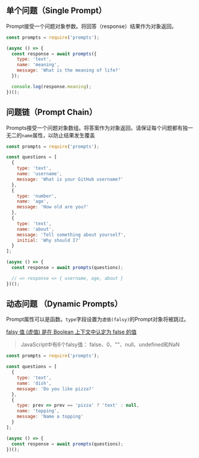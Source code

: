 ## 单个问题（Single Prompt）

Prompt接受一个问题对象参数。将回答（response）结果作为对象返回。

```js
const prompts = require('prompts');

(async () => {
  const response = await prompts({
    type: 'text',
    name: 'meaning',
    message: 'What is the meaning of life?'
  });

  console.log(response.meaning);
})();
```

## 问题链（Prompt Chain）

Prompts接受一个问题对象数组。将答案作为对象返回。请保证每个问题都有独一无二的`name`属性，以防止结果发生覆盖

```js
const prompts = require('prompts');

const questions = [
  {
    type: 'text',
    name: 'username',
    message: 'What is your GitHub username?'
  },
  {
    type: 'number',
    name: 'age',
    message: 'How old are you?'
  },
  {
    type: 'text',
    name: 'about',
    message: 'Tell something about yourself',
    initial: 'Why should I?'
  }
];

(async () => {
  const response = await prompts(questions);

  // => response => { username, age, about }
})();
```

## 动态问题 （Dynamic Prompts）

Prompt属性可以是函数。`type`字段设置为`虚值(falsy)`的Prompt对象将被跳过。

[falsy 值 (虚值) 是在 Boolean 上下文中认定为 false 的值](https://developer.mozilla.org/zh-CN/docs/Glossary/Falsy)

> JavaScript中有6个falsy值： false、0、""、null、undefined和NaN

```js
const prompts = require('prompts');

const questions = [
  {
    type: 'text',
    name: 'dish',
    message: 'Do you like pizza?'
  },
  {
    type: prev => prev == 'pizza' ? 'text' : null,
    name: 'topping',
    message: 'Name a topping'
  }
];

(async () => {
  const response = await prompts(questions);
})();

```